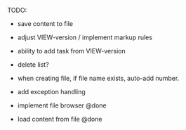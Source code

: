 TODO:

- save content to file 
- adjust VIEW-version / implement markup rules
- ability to add task from VIEW-version

- delete list?
- when creating file, if file name exists, auto-add number.
- add exception handling

- implement file browser @done
- load content from file @done

